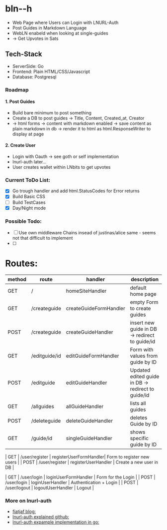 # bln--h
- Web Page where Users can Login with LNURL-Auth
- Post Guides in Markdown Language
- WebLN enabeld when looking at single-guides
- -> Get Upvotes in Sats

## Tech-Stack
- ServerSide: Go
- Frontend: Plain HTML/CSS/Javascript
- Database: Postgresql

### Roadmap
#### 1. Post Guides
- Build bare minimum to post something 
- Create a DB to post guides -> Title, Content, Created_at, Creator
- -> html forms -> content with markdown enabled -> save content as plain markdown in db -> render it to html as html.ResponseWriter to display at page
#### 2. Create User
- Login with Oauth -> see goth or self implementation
- lnurl-auth later... 
- User creates wallet within LNbits to get upvotes

### Current ToDo List:
- [x] Go trough handler and add html.StatusCodes for Error returns
- [x] Build Basic CSS 
- [ ] Build TestCases
- [x] Day/Night mode
### Possible Todo:
- [ ] Use own middleware Chains insead of justinas/alice same - seems not that difficult to implement
- [ ] 

 # Routes:

| method | route          | handler                | description                                       |
|--------|----------------|------------------------|---------------------------------------------------|
| GET    | /              | homeSiteHandler        | default home page                                 |
| GET    | /createguide   | createGuideFormHandler | empty Form to create guides                       |
| POST   | /createguide   | createGuideHandler     | insert new guide in DB → redirect to guide/id     |
| GET    | /editguide/id  | editGuideFormHandler   | Form with values from guide by ID                 |
| POST   | /editguide     | editGuideHandler       | Updated edited guide in DB → redirect to guide/id |
| GET    | /allguides     | allGuideHandler        | lists all guides                                  |
| POST   | /deleteguide   | deleteGuideHandler     | deletes Guide by ID                               |
| GET    | /guide/id      | singleGuideHandler     | shows specific guide by ID                        |

| GET    | /user/register | registerUserFormHandler| Form to register new users                        |
| POST   | /user/register | registerUserHandler    | Create a new user in DB                           |

| GET    | /user/login      | loginUserFormHandler | Form for the Login                                |
| POST   | /user/login      | loginUserHandler     | Authentication + Login                            |
| POST   | /user/logout     | logoutUserHandler    | Logout                                            |


### More on lnurl-auth
- [fiatjaf blog:](https://fiatjaf.com/e0a35204.html)
- [lnurl-auth explained github:](https://github.com/fiatjaf/lnurl-rfc/blob/legacy/lnurl-auth.md)
- [lnurl-auth expample implementation in go:](https://github.com/xplorfin/lnurlauth)


